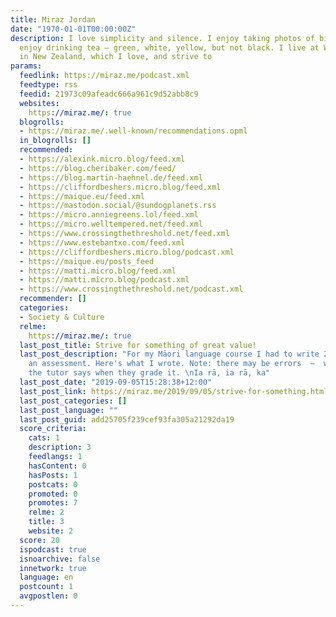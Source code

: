 ```yaml
---
title: Miraz Jordan
date: "1970-01-01T00:00:00Z"
description: I love simplicity and silence. I enjoy taking photos of birds. I also
  enjoy drinking tea — green, white, yellow, but not black. I live at Waikawa Beach
  in New Zealand, which I love, and strive to
params:
  feedlink: https://miraz.me/podcast.xml
  feedtype: rss
  feedid: 21973c09afeadc666a961c9d52abb8c9
  websites:
    https://miraz.me/: true
  blogrolls:
  - https://miraz.me/.well-known/recommendations.opml
  in_blogrolls: []
  recommended:
  - https://alexink.micro.blog/feed.xml
  - https://blog.cheribaker.com/feed/
  - https://blog.martin-haehnel.de/feed.xml
  - https://cliffordbeshers.micro.blog/feed.xml
  - https://maique.eu/feed.xml
  - https://mastodon.social/@sundogplanets.rss
  - https://micro.anniegreens.lol/feed.xml
  - https://micro.welltempered.net/feed.xml
  - https://www.crossingthethreshold.net/feed.xml
  - https://www.estebantxo.com/feed.xml
  - https://cliffordbeshers.micro.blog/podcast.xml
  - https://maique.eu/posts_feed
  - https://matti.micro.blog/feed.xml
  - https://matti.micro.blog/podcast.xml
  - https://www.crossingthethreshold.net/podcast.xml
  recommender: []
  categories:
  - Society & Culture
  relme:
    https://miraz.me/: true
  last_post_title: Strive for something of great value!
  last_post_description: "For my Māori language course I had to write 200 words for
    an assessment. Here's what I wrote. Note: there may be errors  —  we'll see what
    the tutor says when they grade it. \nIa rā, ia rā, ka"
  last_post_date: "2019-09-05T15:28:38+12:00"
  last_post_link: https://miraz.me/2019/09/05/strive-for-something.html
  last_post_categories: []
  last_post_language: ""
  last_post_guid: add25705f239cef93fa305a21292da19
  score_criteria:
    cats: 1
    description: 3
    feedlangs: 1
    hasContent: 0
    hasPosts: 1
    postcats: 0
    promoted: 0
    promotes: 7
    relme: 2
    title: 3
    website: 2
  score: 20
  ispodcast: true
  isnoarchive: false
  innetwork: true
  language: en
  postcount: 1
  avgpostlen: 0
---
```

